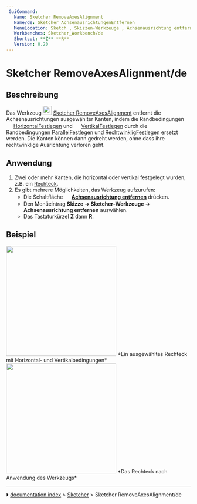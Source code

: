 ```yaml
---
 GuiCommand:
   Name: Sketcher RemoveAxesAlignment
   Name/de: Sketcher AchsenausrichtungenEntfernen
   MenuLocation: Sketch , Skizzen-Werkzeuge , Achsenausrichtung entfernen
   Workbenches: Sketcher_Workbench/de
   Shortcut: **Z** **R**
   Version: 0.20
---
```


# Sketcher RemoveAxesAlignment/de



## Beschreibung

Das Werkzeug <img alt="" src=images/Sketcher_RemoveAxesAlignment.svg  style="width:24px;"> [Sketcher RemoveAxesAlignment](Sketcher_RemoveAxesAlignment/de.md) entfernt die Achsenausrichtungen ausgewählter Kanten, indem die Randbedingungen <img alt="" src=images/Sketcher_ConstrainHorizontal.svg  style="width:16px;"> [HorizontalFestlegen](Sketcher_ConstrainHorizontal/de.md) und <img alt="" src=images/Sketcher_ConstrainVertical.svg  style="width:16px;"> [VertikalFestlegen](Sketcher_ConstrainVertical/de.md) durch die Randbedingungen [ParallelFestlegen](Sketcher_ConstrainParallel/de.md) und [RechtwinkligFestlegen](Sketcher_ConstrainPerpendicular/de.md) ersetzt werden. Die Kanten können dann gedreht werden, ohne dass ihre rechtwinklige Ausrichtung verloren geht.



## Anwendung

1.  Zwei oder mehr Kanten, die horizontal oder vertikal festgelegt wurden, z.B. ein [Rechteck](Sketcher_CreateRectangle/de.md).
2.  Es gibt mehrere Möglichkeiten, das Werkzeug aufzurufen:
    -   Die Schaltfläche **<img src="images/Sketcher_RemoveAxesAlignment.svg" width=16px> [Achsenausrichtung entfernen](Sketcher_RemoveAxesAlignment/de.md)** drücken.
    -   Den Menüeintrag **Skizze → Sketcher-Werkzeuge → <img src="images/Sketcher_RemoveAxesAlignment.svg" width=16px> Achsenausrichtung entfernen** auswählen.
    -   Das Tastaturkürzel **Z** dann **R**.



## Beispiel

<img alt="" src=images/SketcherRemoveAxesAlignmentStart.png  style="width:300px;"> 
*Ein ausgewähltes Rechteck mit Horizontal- und Vertikalbedingungen*

<img alt="" src=images/SketcherRemoveAxesAlignmentResult.png  style="width:300px;"> 
*Das Rechteck nach Anwendung des Werkzeugs*



---
⏵ [documentation index](../README.md) > [Sketcher](Sketcher_Workbench.md) > Sketcher RemoveAxesAlignment/de
